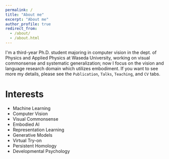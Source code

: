 ```yaml
---
permalink: /
title: "About me"
excerpt: "About me"
author_profile: true
redirect_from:
  - /about/
  - /about.html
---
```


I'm a third-year Ph.D. student majoring in computer vision in the dept. of Physics and Applied Physics at Waseda University, working on visual commonsense and systematic generalization;
now I focus on the vision and language research domain which utilizes embodiment.
If you want to see more my details, please see the `Publication`, `Talks`, `Teaching`, and `CV` tabs.

Interests
=======
* Machine Learning
* Computer Vision
* Visual Commonsense
* Embodied AI
* Representation Learning
* Generative Models
* Virtual Try-on
* Persistent Homology
* Developmental Psychology